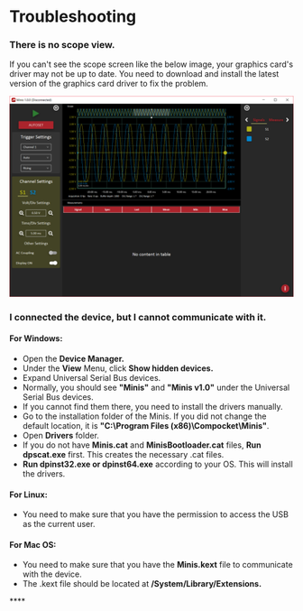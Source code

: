 # Troubleshooting

### There is no scope view.

If you can't see the scope screen like the below image, your graphics card's driver may not be up to date. You need to download and install the latest version of the graphics card driver to fix the problem. 

![](../.gitbook/assets/image%20%283%29.png)

### I connected the device, but I cannot communicate with it.

#### For Windows:

* Open the **Device Manager.**
* Under the **View** Menu, click **Show hidden devices.**
* Expand Universal Serial Bus devices.
* Normally, you should see **"Minis"** and **"Minis v1.0"** under the Universal Serial Bus devices.
* If you cannot find them there, you need to install the drivers manually.
* Go to the installation folder of the Minis. If you did not change the default location, it is **"C:\Program Files \(x86\)\Compocket\Minis"**. 
* Open **Drivers** folder.
* If you do not have **Minis.cat** and **MinisBootloader.cat** files, **Run dpscat.exe** first. This creates the necessary .cat files.
* **Run dpinst32.exe or dpinst64.exe** according to your OS. This will install the drivers.

#### **For Linux:**

* You need to make sure that you have the permission to access the USB as the current user.

#### For Mac OS:

* You need to make sure that you have the **Minis.kext** file to communicate with the device.
* The .kext file should be located at **/System/Library/Extensions.** 

\*\*\*\*



####  





